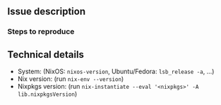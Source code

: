 ## Issue description



### Steps to reproduce



## Technical details

* System: (NixOS: `nixos-version`, Ubuntu/Fedora: `lsb_release -a`, ...)
* Nix version: (run `nix-env --version`)
* Nixpkgs version: (run `nix-instantiate --eval '<nixpkgs>' -A lib.nixpkgsVersion`)
